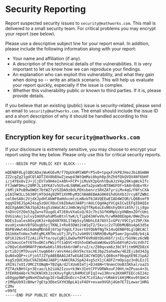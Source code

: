 # Security Reporting

Report suspected security issues to `security@mathworks.com`. This mail is delivered to a small security team. For critical problems you may encrypt your report (see below).

Please use a descriptive subject line for your report email. In addition, please include the following information along with your report:

* Your name and affiliation (if any).
* A description of the technical details of the vulnerabilities. It is very important to let us know how we can reproduce your findings.
* An explanation who can exploit this vulnerability, and what they gain when doing so -- write an attack scenario. This will help us evaluate your report quickly, especially if the issue is complex.
* Whether this vulnerability public or known to third parties. If it is, please provide details.

If you believe that an existing (public) issue is security-related, please send an email to `security@mathworks.com`. The email should include the issue ID and a short description of why it should be handled according to this security policy.

## Encryption key for `security@mathworks.com`

If your disclosure is extremely sensitive, you may choose to encrypt your report using the key below. Please only use this for critical security reports.

```text
-----BEGIN PGP PUBLIC KEY BLOCK-----

mQENBF0LglQBCADajWuKG6vM/f7OpUX4MlW8PrP5v0+tpqxFzkP8JHazJbi8GmNH
ZZ2cgZg21gdCQlADTZ4V8bBXwZjewp43WtQmMai0kph8p3hZh0fQkQVQV4Nf6bHF
i/j4Y8x8v2J+jCjEV7a9H4eIx48h+FCP+jLMuVX3pGnhtBuAJzV4p29KsgWckIfc
FfJmWFDHuj28MFJL18YKA7v5U5v4L5NRWLemTa2psW5nNT8WGFOf+5A8r0d6xYKr
/kMljkPoB9wOWQt7btWZ7yVSIDA9z0dLPDXsbenrzSRXZATyriLMx4qG/FNfsCXA
pIAIhW3LL5630PjHTOd4g9ZMT1XVMhyM3ChBABEBAAG0K01hdGhXb3JrcyBTZWN1
cml0eSA8c2VjdXJpdHlAbWF0aHdvcmtzLmNvbT6JAVQEEwEIAD4WIQR/LQ6Bsmf9
bqqXE9EJSpA24sg5zQUCXQuCVAIbAwUJA8PjrAULCQgHAgYVCgkICwIEFgIDAQIe
AQIXgAAKCRAJSpA24sg5zbWaCACzJmNcWySgTfRp6aLEuN0shyQkVi85h/jLj8go
tnDVcGYZOe53gZw+oTUugdL4TJE0vVXaGsQ/0Jc7hiSGfKHMpU/pXNBmxZOfcUmi
OVG1nAxj1ulvyImUUhahaMSeBtnlYwK/LTipD43AFwVm/h/wMA08Empm/0WeZhvo
NOEsIuales8OxyUK3z+8p0407K6LIlWp5sy5NbhLEA7AXtIcGPV/V9CCytZ9P/Xm
evuHjxnAnV8fGOxgb5zjTKNL1+Rx03DWz2sW1qT2/5kxic2zTUDbMUBbu4p63d5e
BbPBvWwt4GIAdmqMDnb8j6YSp7UgULf3sertDYQbNfNgTk14uQENBF0LglQBCACl
I61kKmTnHex7eRtgMLXRTHcxU7jJFyTsJvbH9V1tNRH3BvRpP5omr2gnuO8/b4jA
QPiKJ26xSTIzAiiFkfte/oyCgBjLDwDwfKPF6VRd8tDGxK6f/jnIir5GVWcz6cWB
n2CkmusCeft6T6uOKCsPWzzft1aDVC+O1h5vEW5wUaWU6wzD5o68YoR2vSLVdh7I
u70QvCdxH9MAFPzWxKwbKsl89z6k6rUWFsruZ/x/Z80qvxm6z3bC9fitm9MZD8zX
prtiDJjMTDvuvkltwq6O4r/aVvX4eidkV5kcVacXEJbp25ahwDw/4EZEji8d34Zg
QuNdxQQP+ciFjoSTJZfpABEBAAGJATwEGAEIACYWIQR/LQ6Bsmf9bqqXE9EJSpA2
4sg5zQUCXQuCVAIbDAUJA8PjrAAKCRAJSpA24sg5zX1jCADFZrmOpigz3n0LEzJI
zRI9i7xOI/OMCZtONqN+TBZqA/d2lXUo0ImTj+DJ48N+t9nmnCUoB33Khal/oa2S
PZTAzkBHtCp+3Ecao/Lb2iUA2Izuv+k3W+3IetCFFVDRWkouFJ0Ht/mZPuas4+3L
3fEKR84Abrk7HJKNlKhJzcKXvyfgR/LR4MUCUFIqI+w13Rnre2KXHRTEECc6I24z
uEOgpp9WFg4NxHZUwhqpIErGwB2DoDcc+ZnK7CzX1Au/rURmkVikHjMKov0tQmC4
r1M0pUb9IcBHwr7gEtp3DbeSXYH3BpLA1sF4OY+evae9VGhj4Gm7E7ILewar1HRG
CZMv
=99fE
-----END PGP PUBLIC KEY BLOCK-----
```
